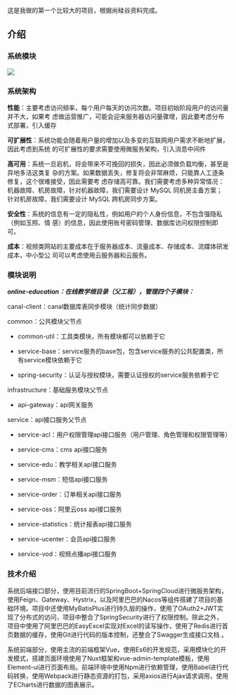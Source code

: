 

这是我做的第一个比较大的项目，根据尚硅谷资料完成。

## 介绍

### 系统模块

![](https://ftp.bmp.ovh/imgs/2021/04/98e6145ce917bdc8.png)

### 系统架构

**性能**：主要考虑访问频率，每个用户每天的访问次数。项目初始阶段用户的访问量并不大，如果考 虑做运营推广，可能会迎来服务器访问量骤增，因此要考虑分布式部署，引入缓存 

**可扩展性**：系统功能会随着用户量的增加以及多变的互联网用户需求不断地扩展，因此考虑到系统 的可扩展性的要求需要使用微服务架构，引入消息中间件 

**高可用**：系统一旦宕机，将会带来不可挽回的损失，因此必须做负载均衡，甚至是异地多活这类复 杂的方案。如果数据丢失，修复将会非常麻烦，只能靠人工逐条修复，这个很难接受，因此需要考 虑存储高可靠。我们需要考虑多种异常情况：机器故障、机房故障，针对机器故障，我们需要设计
MySQL 同机房主备方案；针对机房故障，我们需要设计 MySQL 跨机房同步方案。

 **安全性**：系统的信息有一定的隐私性，例如用户的个人身份信息，不包含强隐私（例如玉照、情 感）的信息，因此使用账号密码管理、数据库访问权限控制即可。 

**成本**：视频类网站的主要成本在于服务器成本、流量成本、存储成本、流媒体研发成本，中小型公 司可以考虑使用云服务器和云服务。

### 模块说明

***online-education：在线教学根目录（父工程），管理四个子模块：***    

canal-client：canal数据库表同步模块（统计同步数据）    

common：公共模块父节点        

- common-util：工具类模块，所有模块都可以依赖于它        

- service-base：service服务的base包，包含service服务的公共配置类，所有service模块依赖于它        

- spring-security：认证与授权模块，需要认证授权的service服务依赖于它   


infrastructure：基础服务模块父节点        

- api-gateway：api网关服务    


service：api接口服务父节点 

- service-acl：用户权限管理api接口服务（用户管理、角色管理和权限管理等） 


- service-cms：cms api接口服务 

- service-edu：教学相关api接口服务 

- service-msm：短信api接口服务 

- service-order：订单相关api接口服务 

- service-oss：阿里云oss api接口服务 

- service-statistics：统计报表api接口服务 

- service-ucenter：会员api接口服务 

- service-vod：视频点播api接口服务


### 技术介绍

系统后端接口部分，使用目前流行的SpringBoot+SpringCloud进行微服务架构，使用Feign、Gateway、Hystrix，以及阿里巴巴的Nacos等组件搭建了项目的基础环境。项目中还使用MyBatisPlus进行持久层的操作，使用了OAuth2+JWT实现了分布式的访问，项目中整合了SpringSecurity进行了权限控制。除此之外，项目中使用了阿里巴巴的EasyExcel实现对Excel的读写操作，使用了Redis进行首页数据的缓存，使用Git进行代码的版本控制，还整合了Swagger生成接口文档 。

系统前端部分，使用主流的前端框架Vue，使用Es6的开发规范，采用模块化的开发模式，搭建页面环境使用了Nuxt框架和vue-admin-template模板，使用Element-ui进行页面布局。前端环境中使用Npm进行依赖管理，使用Babel进行代码转换，使用Webpack进行静态资源的打包，采用axios进行Ajax请求调用，使用了ECharts进行数据的图表展示。



